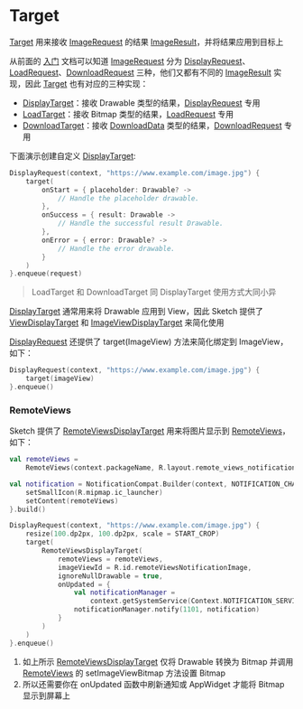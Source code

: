 # Target

[Target] 用来接收 [ImageRequest] 的结果 [ImageResult]，并将结果应用到目标上

从前面的 [入门][getting_started] 文档可以知道 [ImageRequest] 分为 [DisplayRequest]、[LoadRequest]、[DownloadRequest]
三种，他们又都有不同的 [ImageResult] 实现，因此 [Target] 也有对应的三种实现：

* [DisplayTarget]：接收 Drawable 类型的结果，[DisplayRequest] 专用
* [LoadTarget]：接收 Bitmap 类型的结果，[LoadRequest] 专用
* [DownloadTarget]：接收 [DownloadData] 类型的结果，[DownloadRequest] 专用

下面演示创建自定义 [DisplayTarget]:

```kotlin
DisplayRequest(context, "https://www.example.com/image.jpg") {
    target(
        onStart = { placeholder: Drawable? ->
            // Handle the placeholder drawable. 
        },
        onSuccess = { result: Drawable ->
            // Handle the successful result Drawable. 
        },
        onError = { error: Drawable? ->
            // Handle the error drawable. 
        }
    )
}.enqueue(request)
```

> LoadTarget 和 DownloadTarget 同 DisplayTarget 使用方式大同小异

[DisplayTarget] 通常用来将 Drawable 应用到 View，因此 Sketch 提供了 [ViewDisplayTarget] 和 [ImageViewDisplayTarget]
来简化使用

[DisplayRequest] 还提供了 target(ImageView) 方法来简化绑定到 ImageView，如下：

```kotlin
DisplayRequest(context, "https://www.example.com/image.jpg") {
    target(imageView)
}.enqueue()
```

### RemoteViews

Sketch 提供了 [RemoteViewsDisplayTarget] 用来将图片显示到 [RemoteViews]，如下：

```kotlin
val remoteViews =
    RemoteViews(context.packageName, R.layout.remote_views_notification)

val notification = NotificationCompat.Builder(context, NOTIFICATION_CHANNEL_ID).apply {
    setSmallIcon(R.mipmap.ic_launcher)
    setContent(remoteViews)
}.build()

DisplayRequest(context, "https://www.example.com/image.jpg") {
    resize(100.dp2px, 100.dp2px, scale = START_CROP)
    target(
        RemoteViewsDisplayTarget(
            remoteViews = remoteViews,
            imageViewId = R.id.remoteViewsNotificationImage,
            ignoreNullDrawable = true,
            onUpdated = {
                val notificationManager =
                    context.getSystemService(Context.NOTIFICATION_SERVICE) as NotificationManager
                notificationManager.notify(1101, notification)
            }
        )
    )
}.enqueue()
```

1. 如上所示 [RemoteViewsDisplayTarget] 仅将 Drawable 转换为 Bitmap 并调用 [RemoteViews] 的 setImageViewBitmap
   方法设置 Bitmap
2. 所以还需要你在 onUpdated 函数中刷新通知或 AppWidget 才能将 Bitmap 显示到屏幕上

[getting_started]: getting_started.md

[Target]: ../../sketch/src/main/java/com/github/panpf/sketch/target/Target.kt

[DisplayTarget]: ../../sketch/src/main/java/com/github/panpf/sketch/target/DisplayTarget.kt

[ViewDisplayTarget]: ../../sketch/src/main/java/com/github/panpf/sketch/target/ViewDisplayTarget.kt

[ImageViewDisplayTarget]: ../../sketch/src/main/java/com/github/panpf/sketch/target/ImageViewDisplayTarget.kt

[LoadTarget]: ../../sketch/src/main/java/com/github/panpf/sketch/target/LoadTarget.kt

[DownloadTarget]: ../../sketch/src/main/java/com/github/panpf/sketch/target/DownloadTarget.kt

[ImageRequest]: ../../sketch/src/main/java/com/github/panpf/sketch/request/ImageRequest.kt

[ImageResult]: ../../sketch/src/main/java/com/github/panpf/sketch/request/ImageResult.kt

[DisplayRequest]: ../../sketch/src/main/java/com/github/panpf/sketch/request/DisplayRequest.kt

[LoadRequest]: ../../sketch/src/main/java/com/github/panpf/sketch/request/LoadRequest.kt

[DownloadRequest]: ../../sketch/src/main/java/com/github/panpf/sketch/request/DownloadRequest.kt

[DownloadData]: ../../sketch/src/main/java/com/github/panpf/sketch/request/DownloadData.kt

[RemoteViews]: https://developer.android.google.cn/reference/android/widget/RemoteViews

[RemoteViewsDisplayTarget]: ../../sketch/src/main/java/com/github/panpf/sketch/target/RemoteViewsDisplayTarget.kt